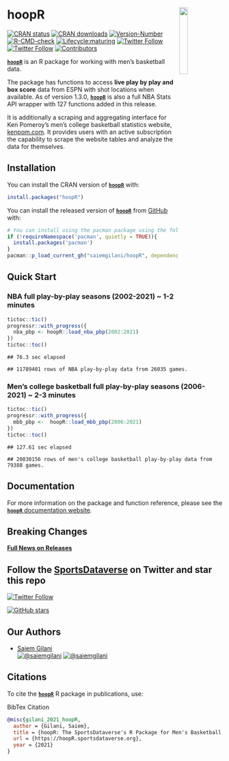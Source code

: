 
# 

# hoopR <a href='https://hoopr.sportsdataverse.org/'><img src="https://hoopr.sportsdataverse.org/logo.png" align="right"  width="20%" min-width="100px"/></a>

<!-- badges: start -->

[![CRAN
status](https://img.shields.io/badge/dynamic/json?style=for-the-badge&color=success&label=CRAN%20version&prefix=v&query=%24.Version&url=https%3A%2F%2Fcrandb.r-pkg.org%2FhoopR)](https://CRAN.R-project.org/package=hoopR)
[![CRAN
downloads](https://img.shields.io/badge/dynamic/json?style=for-the-badge&color=success&label=Downloads&query=%24%5B0%5D.downloads&url=https%3A%2F%2Fcranlogs.r-pkg.org%2Fdownloads%2Ftotal%2F2021-10-26%3Alast-day%2FhoopR)](https://CRAN.R-project.org/package=hoopR)
[![Version-Number](https://img.shields.io/github/r-package/v/saiemgilani/hoopR?label=hoopR&logo=R&style=for-the-badge)](https://github.com/saiemgilani/hoopR)
[![R-CMD-check](https://img.shields.io/github/workflow/status/saiemgilani/hoopR/R-CMD-check?label=R-CMD-Check&logo=R&logoColor=white&style=for-the-badge)](https://github.com/saiemgilani/hoopR/actions/workflows/R-CMD-check.yaml)
[![Lifecycle:maturing](https://img.shields.io/badge/lifecycle-maturing-blue.svg?style=for-the-badge&logo=github)](https://github.com/saiemgilani/hoopR/)
[![Twitter
Follow](https://img.shields.io/twitter/follow/saiemgilani?color=blue&label=%40saiemgilani&logo=twitter&style=for-the-badge)](https://twitter.com/saiemgilani)
[![Twitter
Follow](https://img.shields.io/twitter/follow/SportsDataverse?color=blue&label=%40SportsDataverse&logo=twitter&style=for-the-badge)](https://twitter.com/SportsDataverse)
[![Contributors](https://img.shields.io/github/contributors/saiemgilani/hoopR?style=for-the-badge)](https://github.com/saiemgilani/hoopR/graphs/contributors)
<!-- badges: end -->

[**`hoopR`**](https://hoopr.sportsdataverse.org/) is an R package for
working with men’s basketball data.

The package has functions to access **live play by play and box score**
data from ESPN with shot locations when available. As of version 1.3.0,
[**`hoopR`**](https://hoopr.sportsdataverse.org/) is also a full NBA
Stats API wrapper with 127 functions added in this release.

It is additionally a scraping and aggregating interface for Ken
Pomeroy’s men’s college basketball statistics website,
[kenpom.com](https://kenpom.com/). It provides users with an active
subscription the capability to scrape the website tables and analyze the
data for themselves.

## Installation

You can install the CRAN version of
[**`hoopR`**](https://CRAN.R-project.org/package=hoopR) with:

``` r
install.packages("hoopR")
```

You can install the released version of
[**`hoopR`**](https://github.com/saiemgilani/hoopR/) from
[GitHub](https://github.com/saiemgilani/hoopR) with:

``` r
# You can install using the pacman package using the following code:
if (!requireNamespace('pacman', quietly = TRUE)){
  install.packages('pacman')
}
pacman::p_load_current_gh("saiemgilani/hoopR", dependencies = TRUE, update = TRUE)
```

## Quick Start

### **NBA full play-by-play seasons (2002-2021) \~ 1-2 minutes**

``` r
tictoc::tic()
progressr::with_progress({
  nba_pbp <- hoopR::load_nba_pbp(2002:2021)
})
tictoc::toc()
```

    ## 76.3 sec elapsed

    ## 11789401 rows of NBA play-by-play data from 26035 games.

### **Men’s college basketball full play-by-play seasons (2006-2021) \~ 2-3 minutes**

``` r
tictoc::tic()
progressr::with_progress({
  mbb_pbp <-  hoopR::load_mbb_pbp(2006:2021)
})
tictoc::toc()
```

    ## 127.61 sec elapsed

    ## 20830156 rows of men's college basketball play-by-play data from 79388 games.

## **Documentation**

For more information on the package and function reference, please see
the [**`hoopR`** documentation
website](https://saiemgilani.github.io/hoopR/).

## **Breaking Changes**

[**Full News on Releases**](https://hoopr.sportsdataverse.org/CHANGELOG)

## Follow the [SportsDataverse](https://twitter.com/SportsDataverse) on Twitter and star this repo

[![Twitter
Follow](https://img.shields.io/twitter/follow/SportsDataverse?color=blue&label=%40SportsDataverse&logo=twitter&style=for-the-badge)](https://twitter.com/SportsDataverse)

[![GitHub
stars](https://img.shields.io/github/stars/saiemgilani/hoopR.svg?color=eee&logo=github&style=for-the-badge&label=Star%20hoopR&maxAge=2592000)](https://github.com/saiemgilani/hoopR/stargazers/)

## **Our Authors**

-   [Saiem Gilani](https://twitter.com/saiemgilani)  
    <a href="https://twitter.com/saiemgilani" target="blank"><img src="https://img.shields.io/twitter/follow/saiemgilani?color=blue&label=%40saiemgilani&logo=twitter&style=for-the-badge" alt="@saiemgilani" /></a>
    <a href="https://github.com/saiemgilani" target="blank"><img src="https://img.shields.io/github/followers/saiemgilani?color=eee&logo=Github&style=for-the-badge" alt="@saiemgilani" /></a>

## **Citations**

To cite the [**`hoopR`**](https://hoopr.sportsdataverse.org) R package
in publications, use:

BibTex Citation

``` bibtex
@misc{gilani_2021_hoopR,
  author = {Gilani, Saiem},
  title = {hoopR: The SportsDataverse's R Package for Men's Basketball Data.},
  url = {https://hoopR.sportsdataverse.org},
  year = {2021}
}
```
